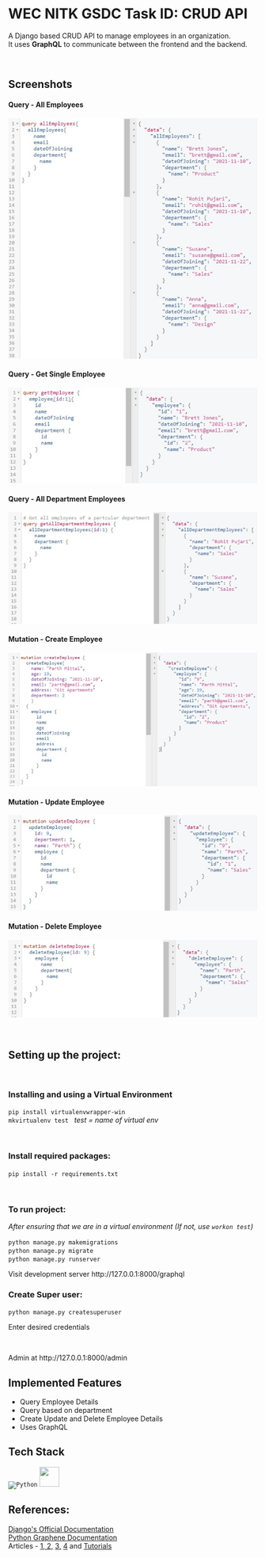 # WEC NITK GSDC Task ID: CRUD API
<p>A Django based CRUD API to manage employees in an organization. <br>
It uses <b>GraphQL</b> to communicate between the frontend and the backend. 
</p>

<br>

<h2> Screenshots </h2>
<h4>Query - All Employees </h4>

![Query - All Employees](./Screenshots/Query-AllEmployees.jpg)<br>

<h4>Query - Get Single Employee</h4>

![Query - Get Single Employee](./Screenshots/Query-GetEmployee.jpg)<br>

<h4>Query - All Department Employees</h4>

![Query - All Department Employees](./Screenshots/Query-AllDepartmentEmployees.jpg)<br>

<h4>Mutation - Create Employee</h4>

![Mutation - Create Employee](./Screenshots/Mutation-Create.jpg)<br>

<h4>Mutation - Update Employee</h4>

![Mutation - Update Employee](./Screenshots/Mutation-Update.jpg)<br>

<h4>Mutation - Delete Employee</h4>

![Mutation - Delete Employee](./Screenshots/Mutation-Delete.jpg)<br>

<br>

<h2>Setting up the project:</h2>
<br>
<h3>Installing and using a Virtual Environment</h3>

`pip install virtualenvwrapper-win`<br>
`mkvirtualenv test` &nbsp; _test = name of virtual env_

<br>

<h3>Install required packages:</h3>

`pip install -r requirements.txt`<br>

<br>
<h3>To run project:</h3>

_After ensuring that we are in a virtual environment (If not, use `workon test`)_

`python manage.py makemigrations` <br>
`python manage.py migrate` <br>
`python manage.py runserver`<br>
<p>Visit development server http://127.0.0.1:8000/graphql </p>

<h3>Create Super user:</h3>

`python manage.py createsuperuser`
<p>Enter desired credentials</p>
<br>

<p> Admin at http://127.0.0.1:8000/admin </p>

<h2>Implemented Features</h2>
<ul>
    <li>Query Employee Details</li>
    <li>Query based on department</li>
    <li>Create Update and Delete Employee Details</li>
    <li>Uses GraphQL</li>
</ul>
<h2>Tech Stack</h2>
<code><img height="40" width="40" src="https://img.icons8.com/color/48/000000/python--v1.png" alt="Python"></code>
<code><img height="40" width="40" src="https://user-images.githubusercontent.com/76661350/143919769-d61dd74a-ef98-49db-b1d0-781cb2df501c.png"></code>
<br>
<h2>References:</h2>
<a href="https://docs.djangoproject.com/en/3.2/">Django's Official Documentation</a><br>
<a href="https://docs.graphene-python.org/en/latest/">Python Graphene Documentation</a><br>
Articles - <a href ="https://programmingwithmosh.com/backend/graphql/using-graphql-in-your-python-django-application/"> 1, </a>
<a href="https://medium.com/analytics-vidhya/graphql-with-django-simple-yet-powerful-crud-part-2-bacce3668e35">2,</a> 
<a href="https://www.fullstacklabs.co/blog/django-graphene-rest-graphql">3,</a>
<a href="https://stackabuse.com/building-a-graphql-api-with-django/">4</a>
and <a href="https://www.youtube.com/playlist?list=PLOLrQ9Pn6caxz00JcLeOR-Rtq0Yi01oBH">Tutorials</a>
